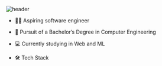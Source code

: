 ![header](https://capsule-render.vercel.app/api?type=transparent&text=Hi,%I'm%Seoyeon👋&fontColor=#6495ED)

- 👩‍💻 Aspiring software engineer 
- 🏫 Pursuit of a Bachelor’s Degree in Computer Engineering
- 💻 Currently studying in Web and ML

- 🛠️ Tech Stack


